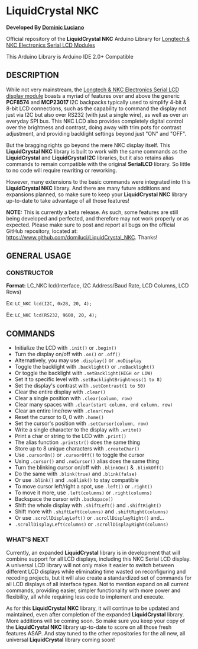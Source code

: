 # LiquidCrystal NKC

**Developed By [Dominic Luciano](https://www.github.com/domiluci)**

Official repository of the **LiquidCrystal NKC** Arduino Library for [Longtech & NKC Electronics Serial LCD Modules](http://media.nkcelectronics.com/datasheet/LCM2004SD-NSA-FBW.pdf)

This Arduino Library is Arduino IDE 2.0+ Compatible

## DESCRIPTION

While not very mainstream, the [Longtech & NKC Electronics Serial LCD display module](http://media.nkcelectronics.com/datasheet/LCM2004SD-NSA-FBW.pdf) boasts a myriad of features over and above the generic **PCF8574** and **MCP23017** I2C backpacks typically used to simplify 4-bit & 8-bit LCD connections, such as the capability to command the display not just via I2C but also over RS232 (with just a single wire), as well as over an everyday SPI bus. This NKC LCD also provides completely digital control over the brightness and contrast, doing away with trim pots for contrast adjustment, and providing backlight settings beyond just "ON" and "OFF".

But the bragging rights go beyond the mere NKC display itself. This **LiquidCrystal NKC** library is built to work with the same commands as the **LiquidCrystal** and **LiquidCrystal I2C** libraries, but it also retains alias commands to remain compatible with the original **SerialLCD** library. So little to no code will require rewriting or reworking.

However, many extensions to the basic commands were integrated into this **LiquidCrystal NKC** library. And there are many future additions and expansions planned, so make sure to keep your **LiquidCrystal NKC** library up-to-date to take advantage of all those features!

**NOTE:** This is currently a beta release. As such, some features are still being developed and perfected, and therefore may not work properly or as expected. Please make sure to post and report all bugs on the official GitHub repository, located at: https://www.github.com/domiluci/LiquidCrystal_NKC. Thanks!

## GENERAL USAGE

### CONSTRUCTOR

**Format:** LC_NKC lcd(Interface, I2C Address/Baud Rate, LCD Columns, LCD Rows)

Ex: `LC_NKC lcd(I2C, 0x28, 20, 4);`

Ex: `LC_NKC lcd(RS232, 9600, 20, 4);`

## COMMANDS
* Initialize the LCD with `.init()` or `.begin()`
* Turn the display on/off with `.on()` or `.off()`
* Alternatively, you may use `.display()` or `.noDisplay`
* Toggle the backlight with `.backlight()` or `.noBacklight()`
* Or toggle the backlight with `.setBacklight(HIGH or LOW)`
* Set it to specific level with `.setBacklightBrightness(1 to 8)`
* Set the display's contrast with `.setContrast(1 to 50)`
* Clear the entire display with `.clear()`
* Clear a single position with `.clear(column, row)`
* Clear many spaces with `.clear(start column, end column, row)`
* Clear an entire line/row with `.clear(row)`
* Reset the cursor to 0, 0 with `.home()`
* Set the cursor's position with `.setCursor(column, row)`
* Write a single character to the display with `.write()`
* Print a char or string to the LCD with `.print()`
* The alias function `.printstr()` does the same thing
* Store up to 8 unique characters with `.createChar()`
* Use `.cursorOn()` or `.cursorOff()` to toggle the cursor
* Using `.cursor()` and `.noCursor()` alias does the same thing
* Turn the blinking cursor on/off with `.blinkOn()` & `.blinkOff()`
* Do the same with `.blink(true)` and `.blink(false)`
* Or use `.blink()` and `.noBlink()` to stay compatible
* To move cursor left/right a spot, use `.left()` or `.right()`
* To move it more, use `.left(columns)` or `.right(columns)`
* Backspace the cursor with `.backspace()`
* Shift the whole display with `.shiftLeft()` and `.shiftRight()`
* Shift more with `.shiftLeft(columns)` and `.shiftRight(columns)`
* Or use `.scrollDisplayLeft()` or `.scrollDisplayRight()` and...
* `.scrollDisplayLeft(columns)` or `.scrollDisplayRight(columns)`

### WHAT'S NEXT

Currently, an expanded **LiquidCrystal** library is in development
that will combine support for all LCD displays, including this
NKC Serial LCD display. A universal LCD library will not only
make it easier to switch between different LCD displays while
eliminating time wasted on reconfiguring and recoding projects,
but it will also create a standardized set of commands for all
LCD displays of all interface types. Not to mention expand on
all current commands, providing easier, simpler functionality
with more power and flexibility, all while requiring less code
to implement and execute.

As for this **LiquidCrystal NKC** library, it will continue to be
updated and maintained, even after completion of the expanded
**LiquidCrystal** library. More additions will be coming soon. So
make sure you keep your copy of the **LiquidCrystal NKC** library
up-to-date to score on all those fresh features ASAP. And stay
tuned to the other repositories for the all new, all universal
**LiquidCrystal** library coming soon!
